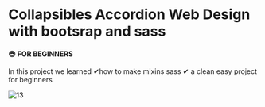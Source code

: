 # Collapsibles Accordion Web Design with bootsrap and sass


#### 😎 FOR BEGINNERS
In this project we learned ✔how to make mixins sass ✔ a clean easy project for beginners

![13](https://github.com/sancoza-developer/collapsibles-accordion-exercise/assets/140257603/d1c5c1e5-2a91-4d28-a3e7-03ce3a6a3d89)

